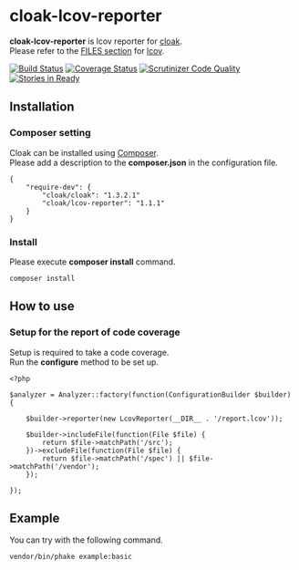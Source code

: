 cloak-lcov-reporter
===================

**cloak-lcov-reporter** is lcov reporter for [cloak](https://github.com/holyshared/cloak).  
Please refer to the [FILES section](http://ltp.sourceforge.net/coverage/lcov/geninfo.1.php) for [lcov](http://ltp.sourceforge.net/coverage/lcov.php).

[![Build Status](https://travis-ci.org/cloak-php/cloak-lcov-reporter.svg?branch=master)](https://travis-ci.org/cloak-php/cloak-lcov-reporter)
[![Coverage Status](https://coveralls.io/repos/cloak-php/cloak-lcov-reporter/badge.png?branch=master)](https://coveralls.io/r/cloak-php/cloak-lcov-reporter?branch=master)
[![Scrutinizer Code Quality](https://scrutinizer-ci.com/g/cloak-php/cloak-lcov-reporter/badges/quality-score.png?b=master)](https://scrutinizer-ci.com/g/cloak-php/cloak-lcov-reporter/?branch=master)
[![Stories in Ready](https://badge.waffle.io/cloak-php/cloak-lcov-reporter.png?label=ready&title=Ready)](https://waffle.io/cloak-php/cloak-lcov-reporter)


Installation
------------------------------------------------

### Composer setting

Cloak can be installed using [Composer](https://getcomposer.org/).  
Please add a description to the **composer.json** in the configuration file.

	{
		"require-dev": {
	        "cloak/cloak": "1.3.2.1"
			"cloak/lcov-reporter": "1.1.1"
		}
	}

### Install

Please execute **composer install** command.

	composer install


How to use
------------------------------------------------

### Setup for the report of code coverage

Setup is required to take a code coverage.  
Run the **configure** method to be set up.

	<?php

	$analyzer = Analyzer::factory(function(ConfigurationBuilder $builder) {

		$builder->reporter(new LcovReporter(__DIR__ . '/report.lcov'));

    	$builder->includeFile(function(File $file) {
        	return $file->matchPath('/src');
	    })->excludeFile(function(File $file) {
    	    return $file->matchPath('/spec') || $file->matchPath('/vendor');
	    });

	});


Example
------------------------------------------------

You can try with the following command.

	vendor/bin/phake example:basic
